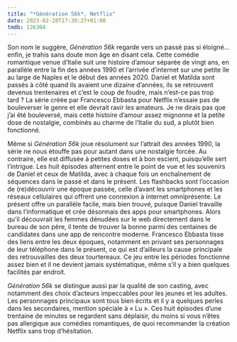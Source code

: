 ```yaml
---
title: "*Génération 56k*, Netflix"
date: 2023-02-28T17:30:27+01:00
tmdb: 126304 
---
```


Son nom le suggère, *Génération 56k* regarde vers un passé pas si éloigné… enfin, je trahis sans doute mon âge en disant cela. Cette comédie romantique venue d’Italie suit une histoire d’amour séparée de vingt ans, en parallèle entre la fin des années 1990 et l’arrivée d’internet sur une petite île au large de Naples et le début des années 2020. Daniel et Matilda sont passés à côté quand ils avaient une dizaine d’années, ils se retrouvent devenus trentenaires et c’est le coup de foudre, mais n’est-ce pas trop tard ? La série créée par Francesco Ebbasta pour Netflix n’essaie pas de bouleverser le genre et elle devrait ravir les amateurs. Je ne dirais pas que j’ai été bouleversé, mais cette histoire d’amour assez mignonne et la petite dose de nostalgie, combinés au charme de l’Italie du sud, a plutôt bien fonctionné.

Même si *Génération 56k* joue résolument sur l’attrait des années 1990, la série ne nous étouffe pas pour autant dans une nostalgie forcée. Au contraire, elle est diffusée à petites doses et à bon escient, puisqu’elle sert l’intrigue. Les huit épisodes alternent entre le point de vue et les souvenirs de Daniel et ceux de Matilda, avec à chaque fois un enchaînement de séquences dans le passé et dans le présent. Les flashbacks sont l’occasion de (re)découvrir une époque passée, celle d’avant les smartphones et les réseaux cellulaires qui offrent une connexion à internet omniprésente. Le présent offre un parallèle facile, mais bien trouvé, puisque Daniel travaille dans l’informatique et crée désormais des apps pour smartphones. Alors qu’il découvrait les femmes dénudées sur le web directement dans le bureau de son père, il tente de trouver la bonne parmi des centaines de candidates dans une app de rencontre moderne. Francesco Ebbasta tisse des liens entre les deux époques, notamment en privant ses personnages de leur téléphone dans le présent, ce qui est d’ailleurs la cause principale des retrouvailles des deux tourtereaux. Ce jeu entre les périodes fonctionne assez bien et il ne devient jamais systématique, même s’il y a bien quelques facilités par endroit.

*Génération 56k* se distingue aussi par la qualité de son casting, avec notamment des choix d’acteurs impeccables pour les jeunes et les adultes. Les personnages principaux sont tous bien écrits et il y a quelques perles dans les secondaires, mention spéciale à « Lu ». Ces huit épisodes d’une trentaine de minutes se regardent sans déplaisir, du moins si vous n’êtes pas allergique aux comédies romantiques, de quoi recommander la création Netflix sans trop d’hésitation.

